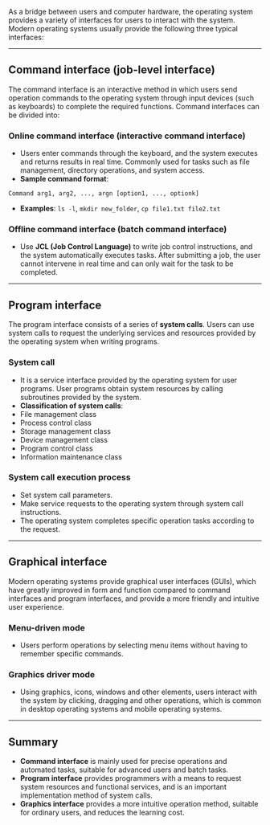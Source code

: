 As a bridge between users and computer hardware, the operating system provides a variety of interfaces for users to interact with the system. Modern operating systems usually provide the following three typical interfaces:

---
## Command interface (job-level interface)

The command interface is an interactive method in which users send operation commands to the operating system through input devices (such as keyboards) to complete the required functions. Command interfaces can be divided into:

### Online command interface (interactive command interface)
- Users enter commands through the keyboard, and the system executes and returns results in real time. Commonly used for tasks such as file management, directory operations, and system access.
- **Sample command format**:
```
Command arg1, arg2, ..., argn [option1, ..., optionk]
```
- **Examples**: `ls -l`, `mkdir new_folder`, `cp file1.txt file2.txt`

### Offline command interface (batch command interface)
- Use **JCL (Job Control Language)** to write job control instructions, and the system automatically executes tasks. After submitting a job, the user cannot intervene in real time and can only wait for the task to be completed.

---
## Program interface

The program interface consists of a series of **system calls**. Users can use system calls to request the underlying services and resources provided by the operating system when writing programs.

### System call
- It is a service interface provided by the operating system for user programs. User programs obtain system resources by calling subroutines provided by the system.
- **Classification of system calls**:
- File management class
- Process control class
- Storage management class
- Device management class
- Program control class
- Information maintenance class

### System call execution process
- Set system call parameters.
- Make service requests to the operating system through system call instructions.
- The operating system completes specific operation tasks according to the request.

---
## Graphical interface

Modern operating systems provide graphical user interfaces (GUIs), which have greatly improved in form and function compared to command interfaces and program interfaces, and provide a more friendly and intuitive user experience.

### Menu-driven mode
- Users perform operations by selecting menu items without having to remember specific commands.

### Graphics driver mode
- Using graphics, icons, windows and other elements, users interact with the system by clicking, dragging and other operations, which is common in desktop operating systems and mobile operating systems.

---
## Summary
- **Command interface** is mainly used for precise operations and automated tasks, suitable for advanced users and batch tasks.
- **Program interface** provides programmers with a means to request system resources and functional services, and is an important implementation method of system calls.
- **Graphics interface** provides a more intuitive operation method, suitable for ordinary users, and reduces the learning cost.